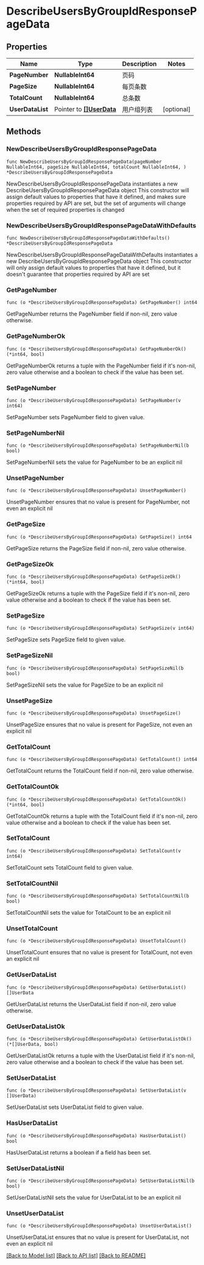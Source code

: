 # DescribeUsersByGroupIdResponsePageData

## Properties

Name | Type | Description | Notes
------------ | ------------- | ------------- | -------------
**PageNumber** | **NullableInt64** | 页码 | 
**PageSize** | **NullableInt64** | 每页条数 | 
**TotalCount** | **NullableInt64** | 总条数 | 
**UserDataList** | Pointer to [**[]UserData**](UserData.md) | 用户组列表 | [optional] 

## Methods

### NewDescribeUsersByGroupIdResponsePageData

`func NewDescribeUsersByGroupIdResponsePageData(pageNumber NullableInt64, pageSize NullableInt64, totalCount NullableInt64, ) *DescribeUsersByGroupIdResponsePageData`

NewDescribeUsersByGroupIdResponsePageData instantiates a new DescribeUsersByGroupIdResponsePageData object
This constructor will assign default values to properties that have it defined,
and makes sure properties required by API are set, but the set of arguments
will change when the set of required properties is changed

### NewDescribeUsersByGroupIdResponsePageDataWithDefaults

`func NewDescribeUsersByGroupIdResponsePageDataWithDefaults() *DescribeUsersByGroupIdResponsePageData`

NewDescribeUsersByGroupIdResponsePageDataWithDefaults instantiates a new DescribeUsersByGroupIdResponsePageData object
This constructor will only assign default values to properties that have it defined,
but it doesn't guarantee that properties required by API are set

### GetPageNumber

`func (o *DescribeUsersByGroupIdResponsePageData) GetPageNumber() int64`

GetPageNumber returns the PageNumber field if non-nil, zero value otherwise.

### GetPageNumberOk

`func (o *DescribeUsersByGroupIdResponsePageData) GetPageNumberOk() (*int64, bool)`

GetPageNumberOk returns a tuple with the PageNumber field if it's non-nil, zero value otherwise
and a boolean to check if the value has been set.

### SetPageNumber

`func (o *DescribeUsersByGroupIdResponsePageData) SetPageNumber(v int64)`

SetPageNumber sets PageNumber field to given value.


### SetPageNumberNil

`func (o *DescribeUsersByGroupIdResponsePageData) SetPageNumberNil(b bool)`

 SetPageNumberNil sets the value for PageNumber to be an explicit nil

### UnsetPageNumber
`func (o *DescribeUsersByGroupIdResponsePageData) UnsetPageNumber()`

UnsetPageNumber ensures that no value is present for PageNumber, not even an explicit nil
### GetPageSize

`func (o *DescribeUsersByGroupIdResponsePageData) GetPageSize() int64`

GetPageSize returns the PageSize field if non-nil, zero value otherwise.

### GetPageSizeOk

`func (o *DescribeUsersByGroupIdResponsePageData) GetPageSizeOk() (*int64, bool)`

GetPageSizeOk returns a tuple with the PageSize field if it's non-nil, zero value otherwise
and a boolean to check if the value has been set.

### SetPageSize

`func (o *DescribeUsersByGroupIdResponsePageData) SetPageSize(v int64)`

SetPageSize sets PageSize field to given value.


### SetPageSizeNil

`func (o *DescribeUsersByGroupIdResponsePageData) SetPageSizeNil(b bool)`

 SetPageSizeNil sets the value for PageSize to be an explicit nil

### UnsetPageSize
`func (o *DescribeUsersByGroupIdResponsePageData) UnsetPageSize()`

UnsetPageSize ensures that no value is present for PageSize, not even an explicit nil
### GetTotalCount

`func (o *DescribeUsersByGroupIdResponsePageData) GetTotalCount() int64`

GetTotalCount returns the TotalCount field if non-nil, zero value otherwise.

### GetTotalCountOk

`func (o *DescribeUsersByGroupIdResponsePageData) GetTotalCountOk() (*int64, bool)`

GetTotalCountOk returns a tuple with the TotalCount field if it's non-nil, zero value otherwise
and a boolean to check if the value has been set.

### SetTotalCount

`func (o *DescribeUsersByGroupIdResponsePageData) SetTotalCount(v int64)`

SetTotalCount sets TotalCount field to given value.


### SetTotalCountNil

`func (o *DescribeUsersByGroupIdResponsePageData) SetTotalCountNil(b bool)`

 SetTotalCountNil sets the value for TotalCount to be an explicit nil

### UnsetTotalCount
`func (o *DescribeUsersByGroupIdResponsePageData) UnsetTotalCount()`

UnsetTotalCount ensures that no value is present for TotalCount, not even an explicit nil
### GetUserDataList

`func (o *DescribeUsersByGroupIdResponsePageData) GetUserDataList() []UserData`

GetUserDataList returns the UserDataList field if non-nil, zero value otherwise.

### GetUserDataListOk

`func (o *DescribeUsersByGroupIdResponsePageData) GetUserDataListOk() (*[]UserData, bool)`

GetUserDataListOk returns a tuple with the UserDataList field if it's non-nil, zero value otherwise
and a boolean to check if the value has been set.

### SetUserDataList

`func (o *DescribeUsersByGroupIdResponsePageData) SetUserDataList(v []UserData)`

SetUserDataList sets UserDataList field to given value.

### HasUserDataList

`func (o *DescribeUsersByGroupIdResponsePageData) HasUserDataList() bool`

HasUserDataList returns a boolean if a field has been set.

### SetUserDataListNil

`func (o *DescribeUsersByGroupIdResponsePageData) SetUserDataListNil(b bool)`

 SetUserDataListNil sets the value for UserDataList to be an explicit nil

### UnsetUserDataList
`func (o *DescribeUsersByGroupIdResponsePageData) UnsetUserDataList()`

UnsetUserDataList ensures that no value is present for UserDataList, not even an explicit nil

[[Back to Model list]](../README.md#documentation-for-models) [[Back to API list]](../README.md#documentation-for-api-endpoints) [[Back to README]](../README.md)


